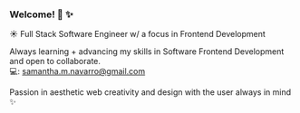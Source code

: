 ### Welcome!  🤍 ✨

☀️ Full Stack Software Engineer w/ a focus in Frontend Development


Always learning + advancing my skills in Software Frontend Development and open to collaborate.
<br>
💻: samantha.m.navarro@gmail.com

Passion in aesthetic web creativity and design with the user always in mind ✨

<!--
**samantha-navarro/samantha-navarro** is a ✨ _special_ ✨ repository because its `README.md` (this file) appears on your GitHub profile.

Here are some ideas to get you started:

- 🔭 I’m currently working on ...
- 🌱 I’m currently learning ...
- 👯 I’m looking to collaborate on ...
- 🤔 I’m looking for help with ...
- 💬 Ask me about ...
- 📫 How to reach me: ...
- 😄 Pronouns: ...
- ⚡ Fun fact: ...
-->
